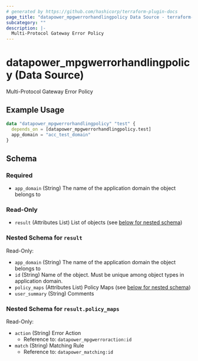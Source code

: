 ```yaml
---
# generated by https://github.com/hashicorp/terraform-plugin-docs
page_title: "datapower_mpgwerrorhandlingpolicy Data Source - terraform-provider-datapower"
subcategory: ""
description: |-
  Multi-Protocol Gateway Error Policy
---
```


# datapower_mpgwerrorhandlingpolicy (Data Source)

Multi-Protocol Gateway Error Policy

## Example Usage

```terraform
data "datapower_mpgwerrorhandlingpolicy" "test" {
  depends_on = [datapower_mpgwerrorhandlingpolicy.test]
  app_domain = "acc_test_domain"
}
```

<!-- schema generated by tfplugindocs -->
## Schema

### Required

- `app_domain` (String) The name of the application domain the object belongs to

### Read-Only

- `result` (Attributes List) List of objects (see [below for nested schema](#nestedatt--result))

<a id="nestedatt--result"></a>
### Nested Schema for `result`

Read-Only:

- `app_domain` (String) The name of the application domain the object belongs to
- `id` (String) Name of the object. Must be unique among object types in application domain.
- `policy_maps` (Attributes List) Policy Maps (see [below for nested schema](#nestedatt--result--policy_maps))
- `user_summary` (String) Comments

<a id="nestedatt--result--policy_maps"></a>
### Nested Schema for `result.policy_maps`

Read-Only:

- `action` (String) Error Action
  - Reference to: `datapower_mpgwerroraction:id`
- `match` (String) Matching Rule
  - Reference to: `datapower_matching:id`
